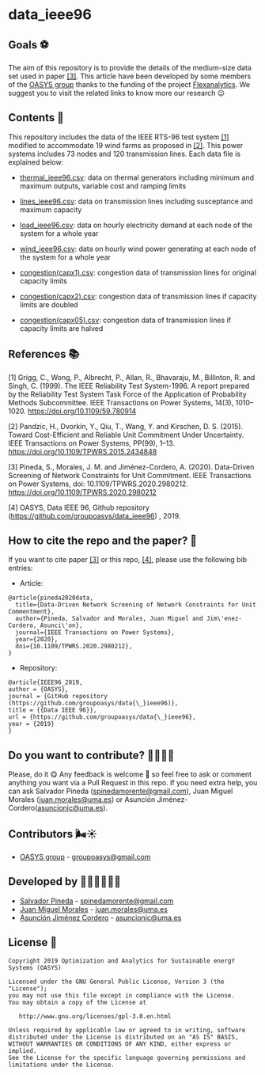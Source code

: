 # data_ieee96

## Goals ⚽

The aim of this repository is to provide the details of the medium-size data set used in paper [[3]](https://www.researchgate.net/publication/334390057_Data-driven_Network_Reduction_for_Transmission-Constrained_Unit_Commitment). This article have been developed by some
members of the [OASYS group](https://sites.google.com/view/groupoasys/home) thanks to the funding of the project [Flexanalytics](https://groupoasysflexanalytics.readthedocs.io/en/latest/). We suggest you to visit the related links to know more our research 😉


## Contents 📖

This repository includes the data of the IEEE RTS-96 test system [[1]](https://ieeexplore.ieee.org/abstract/document/780914) modified to accommodate 19 wind farms as proposed in [[2]](https://ieeexplore.ieee.org/abstract/document/7115977). This power systems includes 73 nodes and 120 transmission lines. Each data file is explained below: 

- [thermal_ieee96.csv](thermal_ieee96.csv): data on thermal generators including minimum and maximum outputs, variable cost and ramping limits

- [lines_ieee96.csv](lines_ieee96.csv): data on transmission lines including susceptance and maximum capacity

- [load_ieee96.csv](load_ieee96.csv): data on hourly electricity demand at each node of the system for a whole year

- [wind_ieee96.csv](wind_ieee96.csv): data on hourly wind power generating at each node of the system for a whole year

- [congestion(capx1).csv](congestion(capx1).csv): congestion data of transmission lines for original capacity limits

- [congestion(capx2).csv](congestion(capx2).csv): congestion data of transmission lines if capacity limits are doubled

- [congestion(capx05).csv](congestion(capx05).csv): congestion data of transmission lines if capacity limits are halved

## References 📚

[1] Grigg, C., Wong, P., Albrecht, P., Allan, R., Bhavaraju, M., Billinton, R. and Singh, C. (1999). The IEEE Reliability Test System-1996. A report prepared by the Reliability Test System Task Force of the Application of Probability Methods Subcommittee. IEEE Transactions on Power Systems, 14(3), 1010–1020. https://doi.org/10.1109/59.780914

[2] Pandzic, H., Dvorkin, Y., Qiu, T., Wang, Y. and Kirschen, D. S. (2015). Toward Cost-Efficient and Reliable Unit Commitment Under Uncertainty. IEEE Transactions on Power Systems, PP(99), 1–13. https://doi.org/10.1109/TPWRS.2015.2434848

[3] Pineda, S., Morales, J. M. and Jiménez-Cordero, A. (2020). Data-Driven Screening of Network Constraints for Unit Commitment. IEEE Transactions on Power Systems, doi: 10.1109/TPWRS.2020.2980212. https://doi.org/10.1109/TPWRS.2020.2980212

[4] OASYS, Data IEEE 96, Github repository (https://github.com/groupoasys/data_ieee96) , 2019.

## How to cite the repo and the paper? 📝

If you want to cite paper [[3]](https://ieeexplore.ieee.org/document/9034123) or this repo, [[4]](https://github.com/groupoasys/data_ieee96), please use the following bib entries:

* Article:
```
@article{pineda2020data,
  title={Data-Driven Network Screening of Network Constraints for Unit Commentment},
  author={Pineda, Salvador and Morales, Juan Miguel and Jim\'enez-Cordero, Asunci\'on},
  journal={IEEE Transactions on Power Systems},
  year={2020},
  doi={10.1109/TPWRS.2020.2980212},
}
```
* Repository:
```
@article{IEEE96_2019,
author = {OASYS},
journal = {GitHub repository (https://github.com/groupoasys/data{\_}ieee96)},
title = {{Data IEEE 96}},
url = {https://github.com/groupoasys/data{\_}ieee96},
year = {2019}
}
```

## Do you want to contribute? 🙋‍♂️🙋‍♀️
 
 Please, do it 😋 Any feedback is welcome 🤗 so feel free to ask or comment anything you want via a Pull Request in this repo.
 If you need extra help, you can ask Salvador Pineda (spinedamorente@gmail.com), Juan Miguel Morales (juan.morales@uma.es) or Asunción Jiménez-Cordero(asuncionjc@uma.es).
 
 ## Contributors 🌬☀
 
 * [OASYS group](http://oasys.uma.es) -  groupoasys@gmail.com
 
 ## Developed by 👨‍💻👨‍💻👩‍💻
 * [Salvador Pineda](https://www.researchgate.net/profile/Salvador_Pineda) - spinedamorente@gmail.com
 * [Juan Miguel Morales](https://www.researchgate.net/profile/Juan_Morales25) - juan.morales@uma.es
 * [Asunción Jiménez Cordero](https://www.researchgate.net/profile/Asuncion_Jimenez-Cordero/research) - asuncionjc@uma.es
 
 
 ## License 📝
 
    Copyright 2019 Optimization and Analytics for Sustainable energY Systems (OASYS)

    Licensed under the GNU General Public License, Version 3 (the "License");
    you may not use this file except in compliance with the License.
    You may obtain a copy of the License at

       http://www.gnu.org/licenses/gpl-3.0.en.html

    Unless required by applicable law or agreed to in writing, software
    distributed under the License is distributed on an "AS IS" BASIS,
    WITHOUT WARRANTIES OR CONDITIONS OF ANY KIND, either express or implied.
    See the License for the specific language governing permissions and
    limitations under the License.
 
